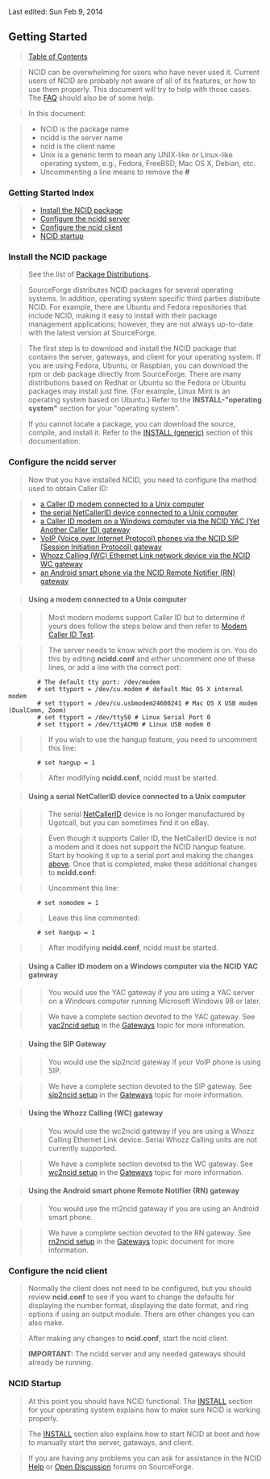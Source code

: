 Last edited: Sun Feb 9, 2014

## <a name="getstarted_top"></a>Getting Started

> [Table of Contents](#doc_top)

> NCID can be overwhelming for users who have never used it. 
  Current users of NCID are probably not aware of all of its features, 
  or how to use them properly. This document will try to help with 
  those cases.  The [FAQ](#faq_top) should also be of some help.

> In this document:

> - NCID is the package name
> - ncidd is the server name
> - ncid is the client name
> - Unix is a generic term to mean any UNIX-like or Linux-like
    operating system, e.g., Fedora, FreeBSD, Mac OS X, Debian, etc.
> - Uncommenting a line means to remove the **#**

### Getting Started Index

> * [Install the NCID package](#getstarted_pkg)
> * [Configure the ncidd server](#getstarted_cs)
> * [Configure the ncid client](#getstarted_cc)
> * [NCID startup](#getstarted_ns)

### <a name="getstarted_pkg"></a>Install the NCID package

> See the list of 
  [Package Distributions](http://ncid.sourceforge.net/#Distributions).

> SourceForge distributes NCID packages for several operating systems.
  In addition, operating system specific third parties distribute NCID.
  For example, there are Ubuntu and Fedora repositories that include NCID,
  making it easy to install with their package management applications; 
  however, they are not always up-to-date with the latest version at
  SourceForge.

> The first step is to download and install the NCID package that contains
  the server, gateways, and client for your operating system.  If you are
  using Fedora, Ubuntu, or Raspbian, you can download the rpm or deb package 
  directly from SourceForge. There are many distributions based on Redhat or
  Ubuntu so the Fedora or Ubuntu packages may install just fine. (For example,
  Linux Mint is an operating system based on Ubuntu.) Refer to the 
  **INSTALL-"operating system"** section for your "operating system".

> If you cannot locate a package, you can download the source, compile,
  and install it.  Refer to the [INSTALL (generic)](#instl_generic_top) section
  of this documentation.

### <a name="getstarted_cs"></a>Configure the ncidd server

> Now that you have installed NCID, you need to configure the method used
  to obtain Caller ID:

  > - [a Caller ID modem connected to a Unix computer](#getstarted_modem)
  > - [the serial NetCallerID device connected to a Unix computer](#getstarted_netc)
  > - [a Caller ID modem on a Windows computer via the NCID YAC 
      (Yet Another Caller ID) gateway](#getstarted_yac)
  > - [VoIP (Voice over Internet Protocol) phones via the NCID SIP 
      (Session Initiation Protocol) gateway](#getstarted_sip)
  > - [Whozz Calling (WC) Ethernet Link network device via the NCID WC 
      gateway](#getstarted_wc)
  > - [an Android smart phone via the NCID Remote Notifier (RN) gateway](#getstarted_rn)


> ####  <a name="getstarted_modem"></a> **Using a modem connected to a Unix computer**

>> Most modern modems support Caller ID but to determine if yours does follow
   the steps below and then refer to [Modem Caller ID Test](#modems_test).

>> The server needs to know which port the modem is on.  You do this
   by editing **ncidd.conf** and either uncomment one of these lines, 
   or add a line with the correct port:

            # The default tty port: /dev/modem
            # set ttyport = /dev/cu.modem # default Mac OS X internal modem
            # set ttyport = /dev/cu.usbmodem24680241 # Mac OS X USB modem (DualComm, Zoom)
            # set ttyport = /dev/ttyS0 # Linux Serial Port 0
            # set ttyport = /dev/ttyACM0 # Linux USB modem 0

>> If you wish to use the hangup feature, you need to uncomment this line:

            # set hangup = 1

>> After modifying **ncidd.conf**, ncidd must be started.

> ####  <a name="getstarted_netc"></a> **Using a serial NetCallerID device connected to a Unix computer**

>> The serial 
   [NetCallerID](http://bedford.nyws.com/BI.asp?Page=CBG/BI/Feb2002/eye.htm#2)
   device is no longer manufactured by Ugotcall, but you can sometimes find 
   it on eBay.

>> Even though it supports Caller ID, the NetCallerID device is not a modem
   and it does not support the NCID hangup feature. Start by hooking it
   up to a serial port and making the changes [above](#getstarted_modem). Once that is completed, 
   make these additional changes to **ncidd.conf**:

>> Uncomment this line:

            # set nomodem = 1

>> Leave this line commented:

            # set hangup = 1

>> After modifying **ncidd.conf**, ncidd must be started.

> ####  <a name="getstarted_yac"></a> **Using a Caller ID modem on a Windows computer via the NCID YAC gateway**

>> You would use the YAC gateway if you are using a YAC server on a
   Windows computer running Microsoft Windows 98 or later.

>> We have a complete section devoted to the YAC gateway. See
   [yac2ncid setup](#gateways_yac)
   in the [Gateways](#gateways_top) topic for more information.

> ####  <a name="getstarted_sip"></a> **Using the SIP Gateway**

>> You would use the sip2ncid gateway if your VoIP phone is using SIP.

>> We have a complete section devoted to the SIP gateway. See
   [sip2ncid setup](#gateways_sip)
   in the [Gateways](#gateways_top) topic for more information.

> ####  <a name="getstarted_wc"></a> **Using the Whozz Calling (WC) gateway**

>> You would use the wc2ncid gateway if you are using a Whozz 
   Calling Ethernet Link device. Serial Whozz Calling units are not
   currently supported.

>> We have a complete section devoted to the WC gateway. See
   [wc2ncid setup](#gateways_wc)
   in the [Gateways](#gateways_top) topic for more information.

> ####  <a name="getstarted_rn"></a> **Using the Android smart phone Remote Notifier (RN) gateway**

>> You would use the rn2ncid gateway if you are using an Android smart phone.

>> We have a complete section devoted to the RN gateway. See
   [rn2ncid setup](#gateways_rn) 
   in the [Gateways](#gateways_top) topic document for more information.

### <a name="getstarted_cc"></a>Configure the ncid client

> Normally the client does not need to be configured, but
  you should review **ncid.conf** to see if you want to change 
  the defaults for displaying the number format, displaying the 
  date format, and ring options if using an output module. There 
  are other changes you can also make.

> After making any changes to **ncid.conf**, start the ncid client.

> **IMPORTANT:** The ncidd server and any needed gateways should
   already be running.

### <a name="getstarted_ns"></a>NCID Startup

> At this point you should have NCID functional. The [INSTALL](#instl_generic_top)
  section for your operating system explains how to make sure NCID is 
  working properly.

> The [INSTALL](#instl_generic_top) section also explains how to start NCID at boot
  and how to manually start the server, gateways, and client.

> If you are having any problems you can ask for assistance in the NCID
  [Help](http://sourceforge.net/p/ncid/discussion/275237/) or
  [Open Discussion](http://sourceforge.net/p/ncid/discussion/275236/) 
  forums on SourceForge.
